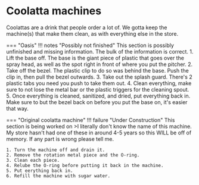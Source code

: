 # Coolatta machines

Coolattas are a drink that people order a lot of. We gotta keep the machine(s) that make them clean, as with everything else in the store.

=== "Oasis"
    !!! notes "Possibly not finished"
        This section is possibly unfinished and missing information. The bulk of the information is correct.
    1. Lift the base off. The base is the giant piece of plastic that goes over the spray head, as well as the spot right in front of where you put the pitcher.
    2. Take off the bezel. The plastic clip to do so was behind the base. Push the clip in, then pull the bezel outwards.
    3. Take out the splash guard. There's 2 plastic tabs you need you push to take them out.
    4. Clean everything, make sure to not lose the metal bar or the plastic triggers for the cleaning spout.
    5. Once everything is cleaned, sanitized, and dried, put everything back in. Make sure to but the bezel back on before you put the base on, it's easier that way.

=== "Original coolatta machine"
    !!! failure "Under Construction"
        This section is being worked on
    >I literally don't know the name of this machine. My store hasn't had one of these in around 4-5 years so this WILL be off of memory. If any part is wrong please tell me.

    1. Turn the machine off and drain it.
    2. Remove the rotation metal piece and the O-ring.
    3. Clean each piece.
    4. Relube the O-ring before putting it back in the machine.
    5. Put eerything back in.
    6. Refill the machine with sugar water.
